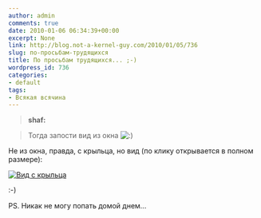 ```yaml
---
author: admin
comments: true
date: 2010-01-06 06:34:39+00:00
excerpt: None
link: http://blog.not-a-kernel-guy.com/2010/01/05/736
slug: по-просьбам-трудящихся
title: По просьбам трудящихся... ;-)
wordpress_id: 736
categories:
- default
tags:
- Всякая всячина
---
```


> **shaf:**

> Тогда запости вид из окна ![:)](http://blog.not-a-kernel-guy.com/wp-includes/images/smilies/icon_smile.gif)

Не из окна, правда, с крыльца, но вид (по клику открывается в полном размере):

[![Вид с крыльца](http://blog.not-a-kernel-guy.com/wp-content/uploads/2010/01/view_from_the_porch-300x103.jpg)](http://blog.not-a-kernel-guy.com/wp-content/uploads/2010/01/view_from_the_porch.jpg)

:-)

PS. Никак не могу попать домой днем...

